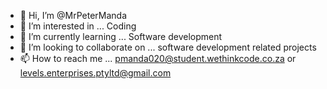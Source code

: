 - 👋 Hi, I’m @MrPeterManda
- 👀 I’m interested in ... Coding
- 🌱 I’m currently learning ... Software development
- 💞️ I’m looking to collaborate on ... software development related projects
- 📫 How to reach me ... pmanda020@student.wethinkcode.co.za or levels.enterprises.ptyltd@gmail.com

<!---
MrPeterManda/MrPeterManda is a ✨ special ✨ repository because its `README.md` (this file) appears on your GitHub profile.
You can click the Preview link to take a look at your changes.
--->
